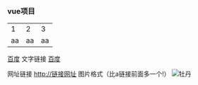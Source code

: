 ### vue项目
<!-- 可以使用table标签构造表格 -->
<table>
	<tr>
		<td>1</td>
		<td>2</td>
		<td>3</td>
	</tr>
	<tr>
		<td>aa</td>
		<td>aa</td>
		<td>aa</td>
	</tr>
</table>

<!-- 链接格式（文本） -->
[百度](https://www.baidu.com/)
文字链接 [百度](https://www.baidu.com/)  
<!--链接格式（网址）  -->
网址链接 <http://链接网址>
图片格式（比a链接前面多一个!）
![牡丹](http://pic6.huitu.com/res/20130116/84481_20130116142820494200_1.jpg)
<!-- 换行：在当前行的结尾加2个空格；起一个新段落，空出一行 -->